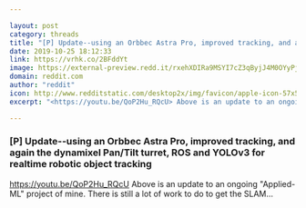 ```yaml
---

layout: post
category: threads
title: "[P] Update--using an Orbbec Astra Pro, improved tracking, and again the dynamixel Pan/Tilt turret, ROS and YOLOv3 for realtime robotic object tracking"
date: 2019-10-25 18:12:33
link: https://vrhk.co/2BFddYt
image: https://external-preview.redd.it/rxehXDIRa9MSYI7cZ3qByjJ4M0OYyPj8IdGuDV7C4Zw.jpg?width=480&height=251.308900524&auto=webp&s=17ee7f3922e619b63d9a6eca47f0ead775298895
domain: reddit.com
author: "reddit"
icon: http://www.redditstatic.com/desktop2x/img/favicon/apple-icon-57x57.png
excerpt: "<https://youtu.be/QoP2Hu_RQcU> Above is an update to an ongoing \"Applied-ML\" project of mine. There is still a lot of work to do to get the SLAM..."

---
```


### [P] Update--using an Orbbec Astra Pro, improved tracking, and again the dynamixel Pan/Tilt turret, ROS and YOLOv3 for realtime robotic object tracking

<https://youtu.be/QoP2Hu_RQcU> Above is an update to an ongoing "Applied-ML" project of mine. There is still a lot of work to do to get the SLAM...